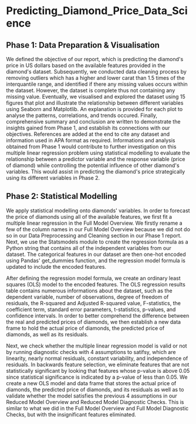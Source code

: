 # Predicting_Diamond_Price_Data_Science

## Phase 1: Data Preparation & Visualisation
We defined the objective of our report, which is predicting the diamond's price in US dollars based on the available features provided in the diamond's dataset. Subsequently, we conducted data cleaning process by removing outliers which has a higher and lower carat than 1.5 times of the interquantile range, and identified if there any missing values occurs within the dataset. However, the dataset is complete thus not containing any missing value. Eventually, we visualised and explored the dataset using 15 figures that plot and illustrate the relationship between different variables using Seaborn and Matplotlib. An explanation is provided for each plot to analyse the patterns, correlations, and trends occured. Finally, comprehensive summary and conclusion are written to demonstrate the insights gained from Phase 1, and establish its connections with our objectives. References are added at the end to cite any dataset and information used in APA format as required.
Informations and analysis obtained from Phase 1 would contribute to further investigation on this multiple linear regression problem using statistical modelling to evaluate the relationship between a predictor variable and the response variable (price of diamond) while controlling the potential influence of other diamond's variables. This would assist in predicting the diamond's price strategically using its different variables in Phase 2.

## Phase 2: Statistical Modelling
We apply statistical modelling onto diamonds' variables. In order to forecast the price of diamonds using all of the available features, we first fit a multiple linear regression in the Full Model Overview. We firstly rename a few of the column names in our Full Model Overview because we did not do so in our Data Preprocessing and Cleaning section in our Phase 1 report. Next, we use the Statsmodels module to create the regression formula as a Python string that contains all of the independent variables from our dataset. The categorical features in our dataset are then one-hot encoded using Pandas' get_dummies function, and the regression model formula is updated to include the encoded features.

After defining the regression model formula, we create an ordinary least squares (OLS) model to the encoded features. The OLS regression results table contains numerous informations about the dataset, such as the dependent variable, number of observations, degree of freedom of residuals, the R-squared and Adjusted R-squared value, F-statistics, the coefficient term, standard error parameters, t-statistics, p-values, and confidence intervals. In order to better comprehend the difference between the real and predicted prices of diamonds, we then establish a new data frame to hold the actual price of diamonds, the predicted price of diamonds, as well as its residuals.

Next, we check whether the multiple linear regression model is valid or not by running diagnostic checks with 4 assumptions to satifsy, which are linearity, nearly normal residuals, constant variability, and independence of residuals. In backwards feature selection, we eliminate features that are not statistically significant by looking that features whose p-value is above 0.05 since statistical significance is indicated by a p-value of less than 0.05. We create a new OLS model and data frame that stores the actual price of diamonds, the predicted price of diamonds, and its residuals as well as to validate whether the model satisfies the previous 4 assumptions in our Reduced Model Overview and Reduced Model Diagnostic Checks. This is similar to what we did in the Full Model Overview and Full Model Diagnostic Checks, but with the insignificant features eliminated.
